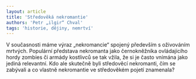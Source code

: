 ```yaml
---
layout: article
title: 'Středověká nekromantie'
authors: 'Petr „ilgir“ Chval'
tags: 'historie, dějiny, nemrtví'
---
```


V současnosti máme výraz „nekromancie“ spojený
především s oživováním mrtvých. Populární
představa nekromanta jako černokněžníka
ovládajícího hordy zombies či armády kostlivců
se tak vžila, že si je často vnímána jako jediná
relevantní. Kdo ale skutečně byli středověcí
nekromanti, čím se zabývali a co vlastně nekromantie
ve středověkém pojetí znamenala?
